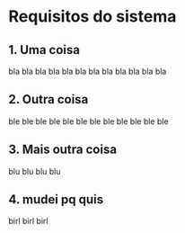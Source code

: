# Requisitos do sistema

## 1. Uma coisa

bla bla bla bla
bla bla bla bla
bla bla bla bla


## 2. Outra coisa

ble ble ble ble
ble ble ble ble
ble ble ble ble


## 3. Mais outra coisa

blu blu blu blu


## 4. mudei pq quis

birl birl birl
